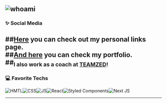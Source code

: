 ![whoami](https://github.com/zaqueu-1/zaqueu-1/blob/main/Eduardo%20Zaqueu.png)
<br/>
--------
### ✨ Social Media
##[Here](https://tree-zaqueu.vercel.app/) you can check out my personal links page.<br/>
##[And here](https://zaqueu.tech/) you can check my portfolio.<br/>
##<sub>I also work as a coach at [TEAMZED](https://teamzed.com.br)!</sub><br/>
---------
### 💻 Favorite Techs
![HMTL](https://img.shields.io/badge/HTML5-E34F26?style=for-the-badge&logo=html5&logoColor=white)![CSS](https://img.shields.io/badge/CSS3-1572B6?style=for-the-badge&logo=css3&logoColor=white)![JS](https://img.shields.io/badge/JavaScript-323330?style=for-the-badge&logo=javascript&logoColor=F7DF1E)![React](https://img.shields.io/badge/react-%2320232a.svg?style=for-the-badge&logo=react&logoColor=%2361DAFB)![Styled Components](https://img.shields.io/badge/styled--components-DB7093?style=for-the-badge&logo=styled-components&logoColor=white)![Next JS](https://img.shields.io/badge/Next-black?style=for-the-badge&logo=next.js&logoColor=white)

----
